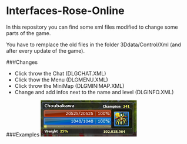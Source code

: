 Interfaces-Rose-Online
============

In this repository you can find some xml files modified to change some parts of the game.

You have to remplace the old files in the folder 3Ddata/Control/Xml (and after every update of the game).


###Changes
- Click throw the Chat (DLGCHAT.XML)
- Click thow the Menu (DLGMENU.XML)
- Click throw the MiniMap (DLGMINIMAP.XML)
- Change and add infos next to the name and level (DLGINFO.XML)

###Examples
![INFO IMAGE](/examples/INFO.PNG "Example with the DLGINFO.XML")
